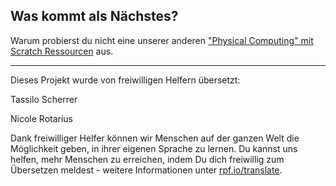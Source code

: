 ## Was kommt als Nächstes?

Warum probierst du nicht eine unserer anderen ["Physical Computing" mit Scratch Ressourcen](https://projects.raspberrypi.org/de-DE/projects?software%5B%5D=scratch&hardware%5B%5D=electronic-components) aus.


***
Dieses Projekt wurde von freiwilligen Helfern übersetzt:

Tassilo Scherrer

Nicole Rotarius

Dank freiwilliger Helfer können wir Menschen auf der ganzen Welt die Möglichkeit geben, in ihrer eigenen Sprache zu lernen. Du kannst uns helfen, mehr Menschen zu erreichen, indem Du dich freiwillig zum Übersetzen meldest - weitere Informationen unter [rpf.io/translate](https://rpf.io/translate).